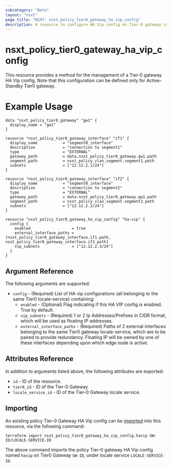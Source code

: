 ```yaml
---
subcategory: "Beta"
layout: "nsxt"
page_title: "NSXT: nsxt_policy_tier0_gateway_ha_vip_config"
description: A resource to configure HA Vip config on Tier-0 gateway in NSX Policy manager.
---
```


# nsxt_policy_tier0_gateway_ha_vip_config

This resource provides a method for the management of a Tier-0 gateway HA Vip config. Note that this configuration can be defined only for Active-Standby Tier0 gateway.

# Example Usage

```hcl
data "nsxt_policy_tier0_gateway" "gw1" {
  display_name = "gw1"
}

resource "nsxt_policy_tier0_gateway_interface" "if1" {
  display_name           = "segment0_interface"
  description            = "connection to segment1"
  type                   = "EXTERNAL"
  gateway_path           = data.nsxt_policy_tier0_gateway.gw1.path
  segment_path           = nsxt_policy_vlan_segment.segment1.path
  subnets                = ["12.12.2.1/24"]
}

resource "nsxt_policy_tier0_gateway_interface" "if2" {
  display_name           = "segment0_interface"
  description            = "connection to segment2"
  type                   = "EXTERNAL"
  gateway_path           = data.nsxt_policy_tier0_gateway.gw1.path
  segment_path           = nsxt_policy_vlan_segment.segment2.path
  subnets                = ["12.12.2.2/24"]
}

resource "nsxt_policy_tier0_gateway_ha_vip_config" "ha-vip" {
  config {
    enabled                  = true
    external_interface_paths = [nsxt_policy_tier0_gateway_interface.if1.path, nsxt_policy_tier0_gateway_interface.if2.path]
    vip_subnets              = ["12.12.2.3/24"]
  }
}
```

## Argument Reference

The following arguments are supported:

* `config` - (Required) List of HA vip configurations (all belonging to the same Tier0 locale-service) containing:
  * `enabled` - (Optional) Flag indicating if this HA VIP config is enabled. True by default.
  * `vip_subnets` - (Required) 1 or 2 Ip Addresses/Prefixes in CIDR format, which will be used as floating IP addresses.
  * `external_interface_paths` - (Required) Paths of 2 external interfaces belonging to the same Tier0 gateway locale-service, which are to be paired to provide redundancy. Floating IP will be owned by one of these interfaces depending upon which edge node is active.

## Attributes Reference

In addition to arguments listed above, the following attributes are exported:

* `id` - ID of the resource.
* `tier0_id` - ID of the Tier-0 Gateway
* `locale_service_id` - ID of the Tier-0 Gateway locale service.

## Importing

An existing policy Tier-0 Gateway HA Vip config can be [imported][docs-import] into this resource, via the following command:

[docs-import]: /docs/import/index.html

```
terraform import nsxt_policy_tier0_gateway_ha_vip_config.havip GW-ID/LOCALE-SERVICE-ID
```

The above command imports the policy Tier-0 gateway HA Vip config named `havip` on Tier0 Gateway `GW-ID`, under locale service `LOCALE-SERVICE-ID`.
